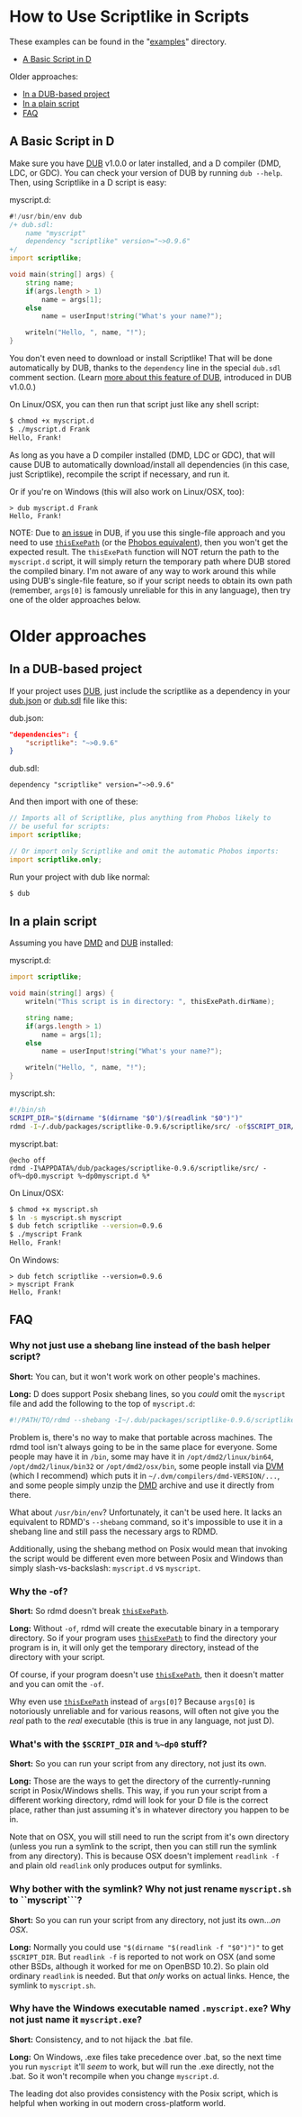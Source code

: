 How to Use Scriptlike in Scripts
================================

These examples can be found in the "[examples](https://github.com/Abscissa/scriptlike/blob/master/examples)" directory.

* [A Basic Script in D](#a-basic-script-in-d)

Older approaches:
* [In a DUB-based project](#in-a-dub-based-project)
* [In a plain script](#in-a-plain-script)
* [FAQ](#faq)

A Basic Script in D
-------------------
Make sure you have [DUB](http://code.dlang.org/download) v1.0.0 or later installed, and a D compiler (DMD, LDC, or GDC). You can check your version of DUB by running `dub --help`. Then, using Scriptlike in a D script is easy:

myscript.d:
```d
#!/usr/bin/env dub
/+ dub.sdl:
	name "myscript"
	dependency "scriptlike" version="~>0.9.6"
+/
import scriptlike;

void main(string[] args) {
	string name;
	if(args.length > 1)
		name = args[1];
	else
		name = userInput!string("What's your name?");

	writeln("Hello, ", name, "!");
}
```

You don't even need to download or install Scriptlike! That will be done automatically by DUB, thanks to the `dependency` line in the special `dub.sdl` comment section. (Learn [more about this feature of DUB](http://code.dlang.org/getting_started#single-file-packages), introduced in DUB v1.0.0.)

On Linux/OSX, you can then run that script just like any shell script:

```bash
$ chmod +x myscript.d
$ ./myscript.d Frank
Hello, Frank!
```

As long as you have a D compiler installed (DMD, LDC or GDC), that will cause DUB to automatically download/install all dependencies (in this case, just Scriptlike), recompile the script if necessary, and run it.

Or if you're on Windows (this will also work on Linux/OSX, too):
```batch
> dub myscript.d Frank
Hello, Frank!
```

NOTE: Due to [an issue](https://github.com/dlang/dub/issues/907) in DUB, if you use this single-file approach and you need to use [`thisExePath`](http://semitwist.com/scriptlike/scriptlike/file/wrappers/thisExePath.html) (or the [Phobos equivalent](http://dlang.org/phobos/std_file.html#thisExePath)), then you won't get the expected result. The `thisExePath` function will NOT return the path to the `myscript.d` script, it will simply return the temporary path where DUB stored the compiled binary. I'm not aware of any way to work around this while using DUB's single-file feature, so if your script needs to obtain its own path (remember, `args[0]` is famously unreliable for this in any language), then try one of the older approaches below.

Older approaches
================

In a DUB-based project
----------------------
If your project uses [DUB](http://code.dlang.org/getting_started), just include the scriptlike as a dependency in your [dub.json](http://code.dlang.org/package-format?lang=json) or [dub.sdl](http://code.dlang.org/package-format?lang=sdl) file like this:

dub.json:
```json
"dependencies": {
	"scriptlike": "~>0.9.6"
}
```

dub.sdl:
```
dependency "scriptlike" version="~>0.9.6"
```

And then import with one of these:

```d
// Imports all of Scriptlike, plus anything from Phobos likely to
// be useful for scripts:
import scriptlike;

// Or import only Scriptlike and omit the automatic Phobos imports:
import scriptlike.only;
```

Run your project with dub like normal:

```bash
$ dub
```

In a plain script
----------------------

Assuming you have [DMD](http://dlang.org/download.html#dmd) and [DUB](http://code.dlang.org/download) installed:

myscript.d:
```d
import scriptlike;

void main(string[] args) {
	writeln("This script is in directory: ", thisExePath.dirName);

	string name;
	if(args.length > 1)
		name = args[1];
	else
		name = userInput!string("What's your name?");

	writeln("Hello, ", name, "!");
}
```

myscript.sh:
```bash
#!/bin/sh
SCRIPT_DIR="$(dirname "$(dirname "$0")/$(readlink "$0")")"
rdmd -I~/.dub/packages/scriptlike-0.9.6/scriptlike/src/ -of$SCRIPT_DIR/.myscript $SCRIPT_DIR/myscript.d "$@"
```

myscript.bat:
```batch
@echo off
rdmd -I%APPDATA%/dub/packages/scriptlike-0.9.6/scriptlike/src/ -of%~dp0.myscript %~dp0myscript.d %*
```

On Linux/OSX:
```bash
$ chmod +x myscript.sh
$ ln -s myscript.sh myscript
$ dub fetch scriptlike --version=0.9.6
$ ./myscript Frank
Hello, Frank!
```

On Windows:
```batch
> dub fetch scriptlike --version=0.9.6
> myscript Frank
Hello, Frank!
```

FAQ
---

### Why not just use a shebang line instead of the bash helper script?

**Short:** You can, but it won't work work on other people's machines.

**Long:** D does support Posix shebang lines, so you *could* omit the `myscript` file and add the following to the top of `myscript.d`:

```bash
#!/PATH/TO/rdmd --shebang -I~/.dub/packages/scriptlike-0.9.6/scriptlike/src/
```

Problem is, there's no way to make that portable across machines. The rdmd tool isn't always going to be in the same place for everyone. Some people may have it in `/bin`, some may have it in `/opt/dmd2/linux/bin64`, `/opt/dmd2/linux/bin32` or `/opt/dmd2/osx/bin`, some people install via [DVM](https://github.com/jacob-carlborg/dvm) (which I recommend) which puts it in `~/.dvm/compilers/dmd-VERSION/...`, and some people simply unzip the [DMD](http://dlang.org/download.html#dmd) archive and use it directly from there.

What about `/usr/bin/env`? Unfortunately, it can't be used here. It lacks an equivalent to RDMD's `--shebang` command, so it's impossible to use it in a shebang line and still pass the necessary args to RDMD.

Additionally, using the shebang method on Posix would mean that invoking the script would be different even more between Posix and Windows than simply slash-vs-backslash: `myscript.d` vs `myscript`.

### Why the -of?

**Short:** So rdmd doesn't break [```thisExePath```](http://semitwist.com/scriptlike/scriptlike/file/wrappers/thisExePath.html).

**Long:** Without ```-of```, rdmd will create the executable binary in a temporary directory. So if your program uses [```thisExePath```](http://semitwist.com/scriptlike/scriptlike/file/wrappers/thisExePath.html) to find the directory your program is in, it will only get the temporary directory, instead of the directory with your script.

Of course, if your program doesn't use [```thisExePath```](http://semitwist.com/scriptlike/scriptlike/file/wrappers/thisExePath.html), then it doesn't matter and you can omit the ```-of```.

Why even use [```thisExePath```](http://semitwist.com/scriptlike/scriptlike/file/wrappers/thisExePath.html) instead of ```args[0]```? Because ```args[0]``` is notoriously unreliable and for various reasons, will often not give you the *real* path to the *real* executable (this is true in any language, not just D).

### What's with the ```$SCRIPT_DIR``` and ```%~dp0``` stuff?

**Short:** So you can run your script from any directory, not just its own.

**Long:** Those are the ways to get the directory of the currently-running script in Posix/Windows shells. This way, if you run your script from a different working directory, rdmd will look for your D file is the correct place, rather than just assuming it's in whatever directory you happen to be in.

Note that on OSX, you will still need to run the script from it's own directory (unless you run a symlink to the script, then you can still run the symlink from any directory). This is because OSX doesn't implement ```readlink -f``` and plain old ```readlink``` only produces output for symlinks.

### Why bother with the symlink? Why not just rename ```myscript.sh``` to ``myscript```?

**Short:** So you can run your script from any directory, not just its own...*on OSX*.

**Long:** Normally you could use ```"$(dirname "$(readlink -f "$0")")"``` to get ```$SCRIPT_DIR```. But ```readlink -f``` is reported to not work on OSX (and some other BSDs, although it worked for me on OpenBSD 10.2). So plain old ordinary ```readlink``` is needed. But that *only* works on actual links. Hence, the symlink to ```myscript.sh```.

### Why have the Windows executable named ```.myscript.exe```? Why not just name it ```myscript.exe```?

**Short:** Consistency, and to not hijack the .bat file.

**Long:** On Windows, .exe files take precedence over .bat, so the next time you run ```myscript``` it'll *seem* to work, but will run the .exe directly, not the .bat. So it won't recompile when you change ```myscript.d```.

The leading dot also provides consistency with the Posix script, which is helpful when working in out modern cross-platform world.

